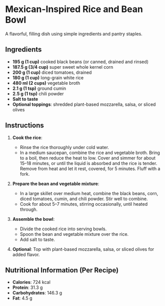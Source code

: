 # Mexican-Inspired Rice and Bean Bowl

A flavorful, filling dish using simple ingredients and pantry staples.

## Ingredients

- **195 g (1 cup)** cooked black beans (or canned, drained and rinsed)
- **187.5 g (3/4 cup)** super sweet whole kernel corn
- **200 g (1 cup)** diced tomatoes, drained
- **180 g (1 cup)** long-grain white rice
- **480 ml (2 cups)** vegetable broth
- **2.1 g (1 tsp)** ground cumin
- **2.5 g (1 tsp)** chili powder
- **Salt to taste**
- **Optional toppings**: shredded plant-based mozzarella, salsa, or sliced olives

## Instructions

1. **Cook the rice**:
   - Rinse the rice thoroughly under cold water.
   - In a medium saucepan, combine the rice and vegetable broth. Bring to a boil, then reduce the heat to low. Cover and simmer for about 15–18 minutes, or until the liquid is absorbed and the rice is tender. Remove from heat and let it rest, covered, for 5 minutes. Fluff with a fork.

2. **Prepare the bean and vegetable mixture**:
   - In a large skillet over medium heat, combine the black beans, corn, diced tomatoes, cumin, and chili powder. Stir well to combine.
   - Cook for about 5–7 minutes, stirring occasionally, until heated through.

3. **Assemble the bowl**:
   - Divide the cooked rice into serving bowls.
   - Spoon the bean and vegetable mixture over the rice.
   - Add salt to taste.

4. **Optional**: Top with plant-based mozzarella, salsa, or sliced olives for added flavor.

## Nutritional Information (Per Recipe)

- **Calories**: 724 kcal
- **Protein**: 31.3 g
- **Carbohydrates**: 146.3 g
- **Fat**: 4.5 g